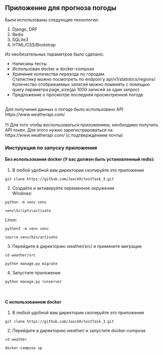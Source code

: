 ## Приложение для прогноза погоды

Были использованы следующие технологии:
1. Django, DRF
2. Redis
3. SQLite3
4. HTML/CSS/Bootstrap


Из необязательных параметров было сделано:
- Написаны тесты
- Использован docker и docker-compose
- Хранение количества перехода по городам. <br>
Статистику можно посмотреть по endpoin'у api/v1/statistics/regions/<br>
Количество отображаемых записей можно поменять с помощью query параметра page_size(до 1000 записей за один запрос)
- Предложение о просмотре последней просмотренной погоде

<br>
Для получения данных о погоде было использовано API https://www.weatherapi.com/
<br><br>
!!! Для того чтобы воспользоваться приложением, необходимо получить API токен. Для этого нужно зарегистрироваться на https://www.weatherapi.com/ (с подтверждением почты)
<br>

### Инструкция по запуску приложения <br>
#### Без использования docker (У вас должен быть установленный redis):
1. В любой удобной вам директории скопируйте это приложение
```angular17html
git clone https://github.com/JaxckR/testTask_3.git
```
2. Создайте и активируйте переменное окружение<br>
Windows:
```angular17html
python -m venv venv
```
```angular17html
venv\Scripts\activate
```
Linux: 
```angular17html
python3 -m venv venv
```
```angular17html
source venv/bin/activate
```
3. Перейдите в директорию weather/src/ и примените миграции
```angular17html
cd weather/src
```
```angular17html
python manage.py migrate
```
4. Запустите приложение
```angular17html
python manage.py runserver
```
<br>

#### С использованием docker
1. В любой удобной вам директории скопируйте это приложение
```angular17html
git clone https://github.com/JaxckR/testTask_3.git
```
2. Перейдите в директорию weather/ и запустите docker-compose
```angular17html
cd weather
```
```angular17html
docker-compose up
```